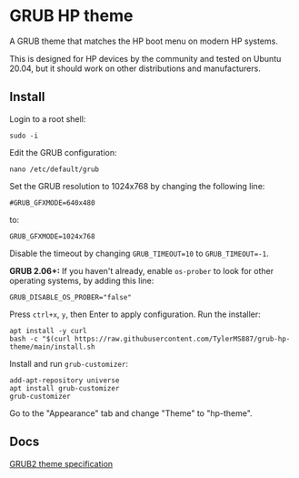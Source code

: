# GRUB HP theme

A GRUB theme that matches the HP boot menu on modern HP systems.

This is designed for HP devices by the community and tested on Ubuntu 20.04,
but it should work on other distributions and manufacturers.

## Install

Login to a root shell:

```
sudo -i
```

Edit the GRUB configuration:

```
nano /etc/default/grub
```

Set the GRUB resolution to 1024x768 by changing the following line:

```
#GRUB_GFXMODE=640x480
```

to:

```
GRUB_GFXMODE=1024x768
```

Disable the timeout by changing `GRUB_TIMEOUT=10` to `GRUB_TIMEOUT=-1`.

**GRUB 2.06+:** If you haven't already, enable `os-prober` to look for other operating
systems, by adding this line:

```
GRUB_DISABLE_OS_PROBER="false"
```

Press `ctrl+x`, `y`, then Enter to apply configuration. Run the installer:

```
apt install -y curl
bash -c "$(curl https://raw.githubusercontent.com/TylerMS887/grub-hp-theme/main/install.sh
```

Install and run `grub-customizer`:

```
add-apt-repository universe
apt install grub-customizer
grub-customizer
```

Go to the "Appearance" tab and change "Theme" to "hp-theme".

## Docs

[GRUB2 theme specification](https://www.gnu.org/software/grub/manual/grub/html_node/Theme-file-format.html)

